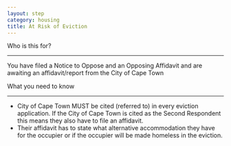 ```yaml
---
layout: step
category: housing
title: At Risk of Eviction
---
```

<div class="intro">
  <div class="header"><i class="fa fa-fw fa-users" aria-hidden="true"></i> Who is this for?</div>
  <hr>
  <div class="content">
    <p>You have filed a Notice to Oppose and an Opposing Affidavit and are awaiting an affidavit/report from the City of Cape Town</p>
  </div>
</div>

<div class="summary">
  <div class="header"><i class="fa fa-fw fa-exclamation-circle" aria-hidden="true"></i> What you need to know</div>
  <hr>
  <div class="content">
    <ul class="fa-ul">
      <li><i class="fa-li fa fa-info-circle"></i>City of Cape Town MUST be cited (referred to) in every eviction application. If the City of Cape Town is cited as the Second Respondent this means they also have to file an affidavit.</li>
      <li><i class="fa-li fa fa-gavel"></i>Their affidavit has to state what alternative accommodation they have for the occupier or if the occupier will be made homeless in the eviction.</li>
    </ul>
  </div>
</div>
